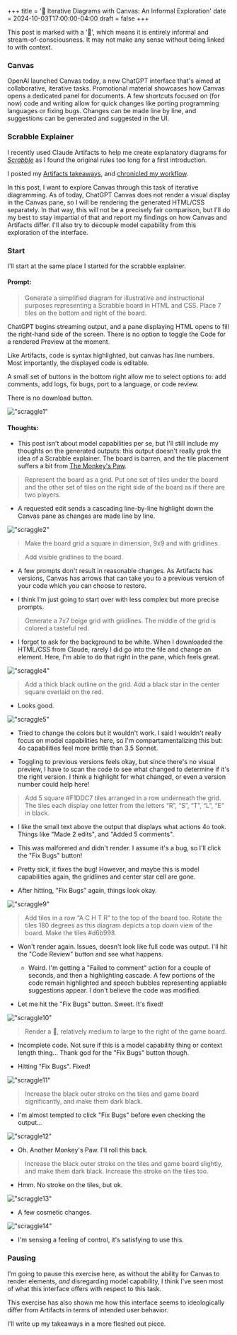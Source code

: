 +++
title = '🚧 Iterative Diagrams with Canvas: An Informal Exploration'
date = 2024-10-03T17:00:00-04:00
draft = false
+++

This post is marked with a '🚧', which means it is entirely informal and stream-of-consciousness. It may not make any sense without being linked to with context.

### Canvas

OpenAI launched Canvas today, a new ChatGPT interface that's aimed at collaborative, iterative tasks. Promotional material showcases how Canvas opens a dedicated panel for documents. A few shortcuts focused on (for now) code and writing allow for quick changes like porting programming languages or fixing bugs. Changes can be made line by line, and suggestions can be generated and suggested in the UI.

### Scrabble Explainer

I recently used Claude Artifacts to help me create explanatory diagrams for [*Scrabble*](https://gillandsiphon.github.io/posts/scrabble-primer/) as I found the original rules too long for a first introduction.

I posted my [Artifacts takeaways](https://gillandsiphon.github.io/posts/claude-artifacts/), and [chronicled my workflow](https://gillandsiphon.github.io/posts/scrabble-case-study/). 

In this post, I want to explore Canvas through this task of iterative diagramming. As of today, ChatGPT Canvas does not render a visual display in the Canvas pane, so I will be rendering the generated HTML/CSS separately. In that way, this will not be a precisely fair comparison, but I'll do my best to stay impartial of that and report my findings on how Canvas and Artifacts differ. I'll also try to decouple model capability from this exploration of the interface.

### Start

I'll start at the same place I started for the scrabble explainer.

#### Prompt: 

> Generate a simplified diagram for illustrative and instructional purposes representing a Scrabble board in HTML and CSS. Place 7 tiles on the bottom and right of the board.

ChatGPT begins streaming output, and a pane displaying HTML opens to fill the right-hand side of the screen. There is no option to toggle the Code for a rendered Preview at the moment. 

Like Artifacts, code is syntax highlighted, but canvas has line numbers. Most importantly, the displayed code is editable.

A small set of buttons in the bottom right allow me to select options to: add comments, add logs, fix bugs, port to a language, or code review.

There is no download button.

!["scraggle1"](/img/scraggle1.png)

#### Thoughts:

- This post isn't about model capabilities per se, but I'll still include my thoughts on the generated outputs: this output doesn't really grok the idea of a Scrabble explainer. The board is barren, and the tile placement suffers a bit from [The Monkey's Paw](https://gillandsiphon.github.io/posts/claude-artifacts/#the-monkeys-paw). 

> Represent the board as a grid. Put one set of tiles under the board and the other set of tiles on the right side of the board as if there are two players.

- A requested edit sends a cascading line-by-line highlight down the Canvas pane as changes are made line by line.

!["scraggle2"](/img/scraggle2.png)

> Make the board grid a square in dimension, 9x9 and with gridlines. 

> Add visible gridlines to the board.

- A few prompts don't result in reasonable changes. As Artifacts has versions, Canvas has arrows that can take you to a previous version of your code which you can choose to restore. 

- I think I'm just going to start over with less complex but more precise prompts.

> Generate a 7x7 beige grid with gridlines. The middle of the grid is colored a tasteful red.

- I forgot to ask for the background to be white. When I downloaded the HTML/CSS from Claude, rarely I did go into the file and change an element. Here, I'm able to do that right in the pane, which feels great.

!["scraggle4"](/img/scraggle4.png)

> Add a thick black outline on the grid. Add a black star in the center square overlaid on the red.

- Looks good. 

!["scraggle5"](/img/scraggle5.png)

- Tried to change the colors but it wouldn't work. I said I wouldn't really focus on model capabilities here, so I'm compartamentalizing this but: 4o capabilities feel more brittle than 3.5 Sonnet. 

- Toggling to previous versions feels okay, but since there's no visual preview, I have to scan the code to see what changed to determine if it's the right version. I think a highlight for what changed, or even a version number could help here!

> Add 5 square #F1DDC7 tiles arranged in a row underneath the grid. The tiles each display one letter from the letters “R”, “S”, “T”, “L”, “E” in black.

- I like the small text above the output that displays what actions 4o took. Things like "Made 2 edits", and "Added 5 comments".

- This was malformed and didn't render. I assume it's a bug, so I'll click the "Fix Bugs" button!

- Pretty sick, it fixes the bug! However, and maybe this is model capabilities again, the gridlines and center star cell are gone.

- After hitting, "Fix Bugs" again, things look okay.

!["scraggle9"](/img/scraggle9.png)

> Add tiles in a row “A C H T R” to the top of the board too. Rotate the tiles 180 degrees as this diagram depicts a top down view of the board. Make the tiles #d6b998.

- Won't render again. Issues, doesn't look like full code was output. I'll hit the "Code Review" button and see what happens.

    - Weird. I'm getting a "Failed to comment" action for a couple of seconds, and then a highlighting cascade. A few portions of the code remain highlighted and speech bubbles representing appliable suggestions appear. I don't believe the code was modified.

- Let me hit the "Fix Bugs" button. Sweet. It's fixed! 

!["scraggle10"](/img/scraggle10.png)

> Render a 👛, relatively medium to large to the right of the game board.

- Incomplete code. Not sure if this is a model capability thing or context length thing... Thank god for the "Fix Bugs" button though.

- Hitting "Fix Bugs". Fixed!

!["scraggle11"](/img/scraggle11.png)

> Increase the black outer stroke on the tiles and game board significantly, and make them dark black.

- I'm almost tempted to click "Fix Bugs" before even checking the output...

!["scraggle12"](/img/scraggle12.png)

- Oh. Another Monkey's Paw. I'll roll this back.

> Increase the black outer stroke on the tiles and game board slightly, and make them dark black. Increase the stroke on the tiles too.

- Hmm. No stroke on the tiles, but ok.

!["scraggle13"](/img/scraggle13.png)

- A few cosmetic changes.

!["scraggle14"](/img/scraggle14.png)

- I'm sensing a feeling of control, it's satisfying to use this.

### Pausing 

I'm going to pause this exercise here, as without the ability for Canvas to render elements, *and* disregarding model capability, I think I've seen most of what this interface offers with respect to this task. 

This exercise has also shown me how this interface seems to ideologically differ from Artifacts in terms of intended user behavior. 

I'll write up my takeaways in a more fleshed out piece.